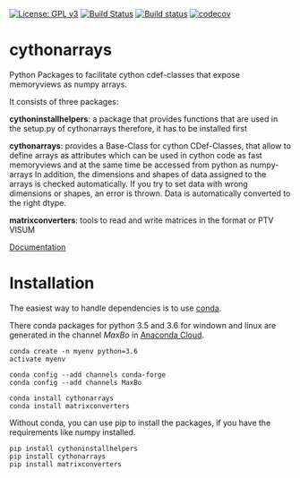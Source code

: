 
[![License: GPL v3](https://img.shields.io/badge/License-GPL%20v3-blue.svg)](http://www.gnu.org/licenses/gpl-3.0)
[![Build Status](https://travis-ci.org/MaxBo/cythonarrays.svg?branch=master)](https://travis-ci.org/MaxBo/cythonarrays)
[![Build status](https://ci.appveyor.com/api/projects/status/q0lek1t5tl5lcq29?svg=true)](https://ci.appveyor.com/project/MaxBo/cythonarrays)
[![codecov](https://codecov.io/gh/MaxBo/cythonarrays/branch/master/graph/badge.svg)](https://codecov.io/gh/MaxBo/cythonarrays)

# cythonarrays
Python Packages to facilitate cython cdef-classes that expose memoryviews as numpy arrays.

It consists of three packages:

**cythoninstallhelpers**:
a package that provides functions that are used in the setup.py of cythonarrays
therefore, it has to be installed first

**cythonarrays**:
provides a Base-Class for cython CDef-Classes, that allow to define arrays
as attributes which can be used in cython code as fast memoryviews and at the same time
be accessed from python as numpy-arrays
In addition, the dimensions and shapes of data assigned to the arrays is checked automatically.
If you try to set data with wrong dimensions or shapes, an error is thrown.
Data is automatically converted to the right dtype.

**matrixconverters**:
tools to read and write matrices in the format or PTV VISUM

[Documentation](https://maxbo.github.io/cythonarrays/)

# Installation

The easiest way to handle dependencies is to use [conda](https://conda.io/miniconda.html).

There conda packages for python 3.5 and 3.6 for windown and linux are generated in the channel *MaxBo* in [Anaconda Cloud](https://anaconda.org/MaxBo).
```
conda create -n myenv python=3.6
activate myenv

conda config --add channels conda-forge
conda config --add channels MaxBo

conda install cythonarrays
conda install matrixconverters
```
Without conda, you can use pip to install the packages, if you have the requirements like numpy installed.

```
pip install cythoninstallhelpers
pip install cythonarrays
pip install matrixconverters
```
